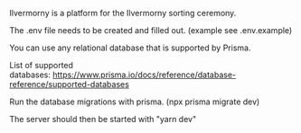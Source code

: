 Ilvermorny is a platform for the Ilvermorny sorting ceremony.

The .env file needs to be created and filled out. (example see .env.example)

You can use any relational database that is supported by Prisma.

List of supported databases: https://www.prisma.io/docs/reference/database-reference/supported-databases

Run the database migrations with prisma. (npx prisma migrate dev)

The server should then be started with "yarn dev"
